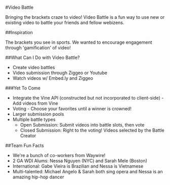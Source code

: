 #Video Battle

Bringing the brackets craze to video! Video Battle is a fun way to use new or existing video to battle your friends and fellow webizens.

##Inspiration

The brackets you see in sports. We wanted to encourage engagement through 'gamification' of video!

##What Can I Do with Video Battle?

* Create video battles
* Video submission through Ziggeo or Youtube
* Watch videos w/ Embed.ly and Ziggeo

###Yet To Come

* Integrate the Vine API (constructed but not incorporated to client-side) - Add videos from Vine
* Voting - Choose your favorites until a winner is crowned!
* Larger submission pools
* Multiple battle types
  * Open Submission: Submit videos into battle slots, then vote
  * Closed Submission: Right to the voting! Videos selected by the Battle Creator

##Team Fun Facts

* We're a bunch of co-workers from Waywire!
* 2 GA WDI Alums: Nessa Nguyen (NYC) and Sarah Mele (Boston)
* International: Gabe Vieira is Brazilian and Nessa is  Vietnamese
* Multi-talented: Michael Angelo & Sarah both sing opera and Nessa is an amazing hip-hop dancer

